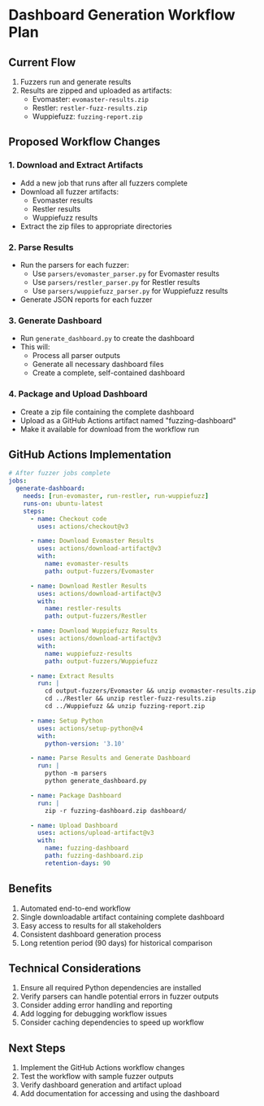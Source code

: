 # Dashboard Generation Workflow Plan

## Current Flow
1. Fuzzers run and generate results
2. Results are zipped and uploaded as artifacts:
   - Evomaster: `evomaster-results.zip`
   - Restler: `restler-fuzz-results.zip`
   - Wuppiefuzz: `fuzzing-report.zip`

## Proposed Workflow Changes

### 1. Download and Extract Artifacts
- Add a new job that runs after all fuzzers complete
- Download all fuzzer artifacts:
  - Evomaster results
  - Restler results
  - Wuppiefuzz results
- Extract the zip files to appropriate directories

### 2. Parse Results
- Run the parsers for each fuzzer:
  - Use `parsers/evomaster_parser.py` for Evomaster results
  - Use `parsers/restler_parser.py` for Restler results
  - Use `parsers/wuppiefuzz_parser.py` for Wuppiefuzz results
- Generate JSON reports for each fuzzer

### 3. Generate Dashboard
- Run `generate_dashboard.py` to create the dashboard
- This will:
  - Process all parser outputs
  - Generate all necessary dashboard files
  - Create a complete, self-contained dashboard

### 4. Package and Upload Dashboard
- Create a zip file containing the complete dashboard
- Upload as a GitHub Actions artifact named "fuzzing-dashboard"
- Make it available for download from the workflow run

## GitHub Actions Implementation

```yaml
# After fuzzer jobs complete
jobs:
  generate-dashboard:
    needs: [run-evomaster, run-restler, run-wuppiefuzz]
    runs-on: ubuntu-latest
    steps:
      - name: Checkout code
        uses: actions/checkout@v3

      - name: Download Evomaster Results
        uses: actions/download-artifact@v3
        with:
          name: evomaster-results
          path: output-fuzzers/Evomaster

      - name: Download Restler Results
        uses: actions/download-artifact@v3
        with:
          name: restler-results
          path: output-fuzzers/Restler

      - name: Download Wuppiefuzz Results
        uses: actions/download-artifact@v3
        with:
          name: wuppiefuzz-results
          path: output-fuzzers/Wuppiefuzz

      - name: Extract Results
        run: |
          cd output-fuzzers/Evomaster && unzip evomaster-results.zip
          cd ../Restler && unzip restler-fuzz-results.zip
          cd ../Wuppiefuzz && unzip fuzzing-report.zip

      - name: Setup Python
        uses: actions/setup-python@v4
        with:
          python-version: '3.10'

      - name: Parse Results and Generate Dashboard
        run: |
          python -m parsers
          python generate_dashboard.py

      - name: Package Dashboard
        run: |
          zip -r fuzzing-dashboard.zip dashboard/

      - name: Upload Dashboard
        uses: actions/upload-artifact@v3
        with:
          name: fuzzing-dashboard
          path: fuzzing-dashboard.zip
          retention-days: 90
```

## Benefits
1. Automated end-to-end workflow
2. Single downloadable artifact containing complete dashboard
3. Easy access to results for all stakeholders
4. Consistent dashboard generation process
5. Long retention period (90 days) for historical comparison

## Technical Considerations
1. Ensure all required Python dependencies are installed
2. Verify parsers can handle potential errors in fuzzer outputs
3. Consider adding error handling and reporting
4. Add logging for debugging workflow issues
5. Consider caching dependencies to speed up workflow

## Next Steps
1. Implement the GitHub Actions workflow changes
2. Test the workflow with sample fuzzer outputs
3. Verify dashboard generation and artifact upload
4. Add documentation for accessing and using the dashboard